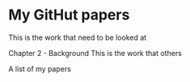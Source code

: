 # My GitHut papers

This is the work that need to be looked at

Chapter 2 - Background
 This is the work that others

A list of my papers

